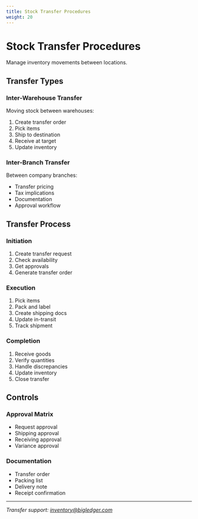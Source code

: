 ```yaml
---
title: Stock Transfer Procedures
weight: 20
---
```


# Stock Transfer Procedures

Manage inventory movements between locations.

## Transfer Types

### Inter-Warehouse Transfer
Moving stock between warehouses:
1. Create transfer order
2. Pick items
3. Ship to destination
4. Receive at target
5. Update inventory

### Inter-Branch Transfer
Between company branches:
- Transfer pricing
- Tax implications
- Documentation
- Approval workflow

## Transfer Process

### Initiation
1. Create transfer request
2. Check availability
3. Get approvals
4. Generate transfer order

### Execution
1. Pick items
2. Pack and label
3. Create shipping docs
4. Update in-transit
5. Track shipment

### Completion
1. Receive goods
2. Verify quantities
3. Handle discrepancies
4. Update inventory
5. Close transfer

## Controls

### Approval Matrix
- Request approval
- Shipping approval
- Receiving approval
- Variance approval

### Documentation
- Transfer order
- Packing list
- Delivery note
- Receipt confirmation

---

*Transfer support: inventory@bigledger.com*